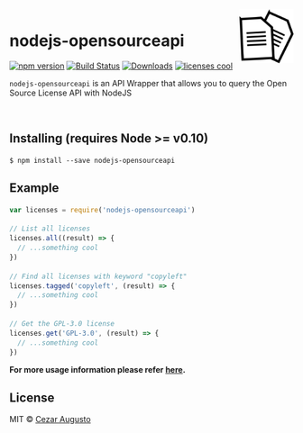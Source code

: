 <img src="imglicense.png" alt="Open Source Initiative" title="Open Source Initiative" align="right" height="96" width="96"/>

# nodejs-opensourceapi

[![npm version][npmimg]][npm]
[![Build Status][travisimg]][travis]
[![Downloads][downloadsimg]][downloads]
[![licenses cool][licensescool]][licensescoollink]

`nodejs-opensourceapi` is an API Wrapper that allows you to query the Open Source License API with NodeJS

<br>


## Installing (requires Node >= v0.10)

```
$ npm install --save nodejs-opensourceapi
```


## Example

```js
var licenses = require('nodejs-opensourceapi')

// List all licenses
licenses.all((result) => {
  // ...something cool
})

// Find all licenses with keyword "copyleft"
licenses.tagged('copyleft', (result) => {
  // ...something cool
})

// Get the GPL-3.0 license
licenses.get('GPL-3.0', (result) => {
  // ...something cool
})
```

**For more usage information please refer [here][opensourceorg].**

## License

MIT © [Cezar Augusto](http://cezaraugusto.net)

[npmimg]: https://img.shields.io/npm/v/nodejs-opensourceapi.svg
[npm]: https://www.npmjs.org/package/nodejs-opensourceapi
[travisimg]: https://api.travis-ci.org/cezaraugusto/nodejs-opensourceapi.svg
[travis]: https://travis-ci.org/cezaraugusto/nodejs-opensourceapi
[downloadsimg]: https://img.shields.io/npm/dt/nodejs-opensourceapi.svg
[downloads]: https://nodei.co/npm/nodejs-opensourceapi
[licensescool]: https://img.shields.io/badge/licenses-cool-green.svg
[licensescoollink]: https://opensource.org/
[opensourceorg]: https://github.com/OpenSourceOrg/api/blob/master/doc/endpoints.md
